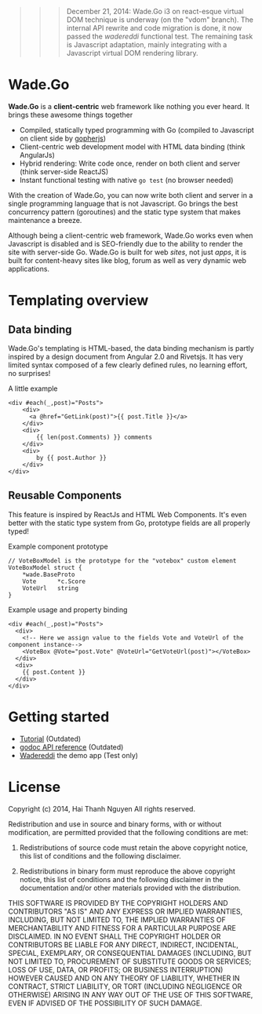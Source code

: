 
>>> December 21, 2014: Wade.Go i3 on react-esque virtual DOM technique is underway (on the "vdom" branch). The internal API rewrite and code migration is done, it now passed the *wadereddi* functional test. The remaining task is Javascript adaptation, mainly integrating with a Javascript virtual DOM rendering library.

# Wade.Go
**Wade.Go** is a **client-centric** web framework like nothing you ever heard. It brings these awesome things together
* Compiled, statically typed programming with Go (compiled to Javascript on client side by [gopherjs](https://github.com/gopherjs/gopherjs))
* Client-centric web development model with HTML data binding (think AngularJs)
* Hybrid rendering: Write code once, render on both client and server (think server-side ReactJS)
* Instant functional testing with native `go test` (no browser needed)

With the creation of Wade.Go, you can now write both client and server in a single programming language that is not Javascript. Go brings the best concurrency pattern (goroutines) and the static type system that makes maintenance a breeze.

Although being a client-centric web framework, Wade.Go works even when Javascript is disabled and is SEO-friendly due to the ability to render the site with server-side Go. Wade.Go is built for web *sites*, not just *apps*, it is built for content-heavy sites like blog, forum as well as very dynamic web applications.

# Templating overview
## Data binding
Wade.Go's templating is HTML-based, the data binding mechanism is partly inspired by a design document from Angular 2.0 and Rivetsjs. It has very limited syntax composed of a few clearly defined rules, no learning effort, no surprises!

A little example

    <div #each(_,post)="Posts">
        <div>
          <a @href="GetLink(post)">{{ post.Title }}</a>
        </div>
        <div>
            {{ len(post.Comments) }} comments
        </div>
        <div>
            by {{ post.Author }}
        </div>
    </div>
    
## Reusable Components
This feature is inspired by ReactJs and HTML Web Components. It's even better with the static type system from Go, prototype fields are all properly typed!

Example component prototype

    // VoteBoxModel is the prototype for the "votebox" custom element
    VoteBoxModel struct {
        *wade.BaseProto
        Vote      *c.Score
        VoteUrl   string
    }
    
Example usage and property binding

    <div #each(_,post)="Posts">
      <div>
        <!-- Here we assign value to the fields Vote and VoteUrl of the component instance-->
        <VoteBox @Vote="post.Vote" @VoteUrl="GetVoteUrl(post)"></VoteBox>
      </div>
      <div>
        {{ post.Content }}
      </div>
    </div>

# Getting started
* [Tutorial](https://github.com/phaikawl/wade/wiki/Wade.Go-Quick-Start-Guide) (Outdated)
* [godoc API reference](http://godoc.org/github.com/phaikawl/wade) (Outdated)
* [Wadereddi](https://github.com/phaikawl/wadereddi) the demo app (Test only)

# License

Copyright (c) 2014, Hai Thanh Nguyen
All rights reserved.

Redistribution and use in source and binary forms, with or without modification, are permitted provided that the following conditions are met:

1. Redistributions of source code must retain the above copyright notice, this list of conditions and the following disclaimer.

2. Redistributions in binary form must reproduce the above copyright notice, this list of conditions and the following disclaimer in the documentation and/or other materials provided with the distribution.

THIS SOFTWARE IS PROVIDED BY THE COPYRIGHT HOLDERS AND CONTRIBUTORS "AS IS" AND ANY EXPRESS OR IMPLIED WARRANTIES, INCLUDING, BUT NOT LIMITED TO, THE IMPLIED WARRANTIES OF MERCHANTABILITY AND FITNESS FOR A PARTICULAR PURPOSE ARE DISCLAIMED. IN NO EVENT SHALL THE COPYRIGHT HOLDER OR CONTRIBUTORS BE LIABLE FOR ANY DIRECT, INDIRECT, INCIDENTAL, SPECIAL, EXEMPLARY, OR CONSEQUENTIAL DAMAGES (INCLUDING, BUT NOT LIMITED TO, PROCUREMENT OF SUBSTITUTE GOODS OR SERVICES; LOSS OF USE, DATA, OR PROFITS; OR BUSINESS INTERRUPTION) HOWEVER CAUSED AND ON ANY THEORY OF LIABILITY, WHETHER IN CONTRACT, STRICT LIABILITY, OR TORT (INCLUDING NEGLIGENCE OR OTHERWISE) ARISING IN ANY WAY OUT OF THE USE OF THIS SOFTWARE, EVEN IF ADVISED OF THE POSSIBILITY OF SUCH DAMAGE.





